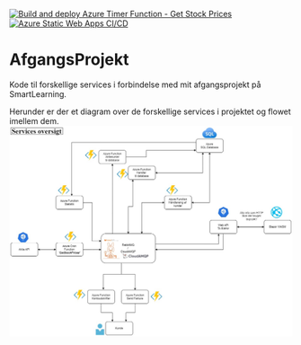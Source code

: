[![Build and deploy Azure Timer Function - Get Stock Prices](https://github.com/jamtuba/AfgangsProjekt/actions/workflows/Timer_Function_ci_cd.yml/badge.svg)](https://github.com/jamtuba/AfgangsProjekt/actions/workflows/Timer_Function_ci_cd.yml)<br/>
[![Azure Static Web Apps CI/CD](https://github.com/jamtuba/AfgangsProjekt/actions/workflows/azure-static-web-apps-ambitious-field-0972b7003.yml/badge.svg)](https://github.com/jamtuba/AfgangsProjekt/actions/workflows/azure-static-web-apps-ambitious-field-0972b7003.yml)

# AfgangsProjekt
Kode til forskellige services i forbindelse med mit afgangsprojekt på SmartLearning.

Herunder er der et diagram over de forskellige services i projektet og flowet imellem dem.
![Alt text](Diagrams/AP_System_Diagram_050423.jpg "Title")
